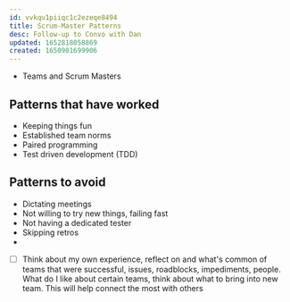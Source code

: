 ```yaml
---
id: vvkqu1piiqc1c2ezeqe8494
title: Scrum-Master Patterns
desc: Follow-up to Convo with Dan
updated: 1652818058869
created: 1650901699906
---
```

- Teams and Scrum Masters

## Patterns that have worked
- Keeping things fun
- Established team norms
- Paired programming
- Test driven development (TDD)


## Patterns to avoid
- Dictating meetings
- Not willing to try new things, failing fast
- Not having a dedicated tester
- Skipping retros
- 

- [ ] Think about my own experience, reflect on and what's common of teams that were successful, issues, roadblocks, impediments, people. What do I like about certain teams, think about what to bring into new team. This will help connect the most with others